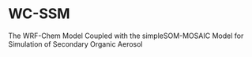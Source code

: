 # WC-SSM
The WRF-Chem Model Coupled with the simpleSOM-MOSAIC Model for Simulation of Secondary Organic Aerosol
